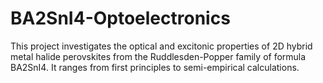 # BA2SnI4-Optoelectronics
This project investigates the optical and excitonic properties of 2D hybrid metal halide perovskites from the Ruddlesden-Popper family of formula BA2SnI4. It ranges from first principles to semi-empirical calculations.
